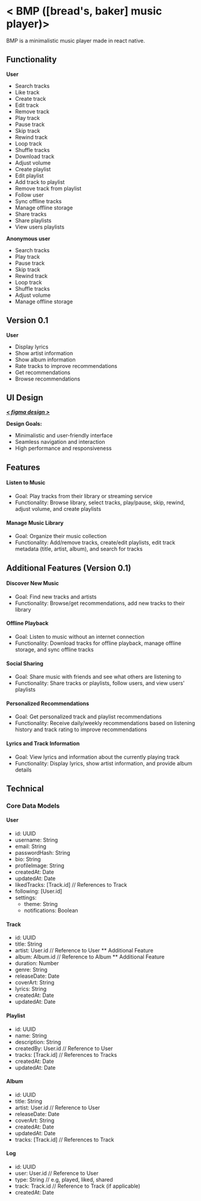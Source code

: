 # < BMP ([bread's, baker] music player)>

BMP is a minimalistic music player made in react native.

## Functionality

**User**

-  Search tracks
-  Like track
-  Create track
-  Edit track
-  Remove track
-  Play track
-  Pause track
-  Skip track
-  Rewind track
-  Loop track
-  Shuffle tracks
-  Download track
-  Adjust volume
-  Create playlist
-  Edit playlist
-  Add track to playlist
-  Remove track from playlist
-  Follow user
-  Sync offline tracks
-  Manage offline storage
-  Share tracks
-  Share playlists
-  View users playlists

**Anonymous user**

-  Search tracks
-  Play track
-  Pause track
-  Skip track
-  Rewind track
-  Loop track
-  Shuffle tracks
-  Adjust volume
-  Manage offline storage

## Version 0.1

**User**

-  Display lyrics
-  Show artist information
-  Show album information
-  Rate tracks to improve recommendations
-  Get recommendations
-  Browse recommendations

## UI Design

<!-- Add brief description and design goals -->
<!-- finish figma wireframe / design 30% -->

**_[< figma design >](https://www.figma.com/design/bqz9Li4Bc52inExtdoB248/BMP-wireframe?node-id=0-1&t=VEYcDps9vwzUtj2g-1)_**

**Design Goals:**

-  Minimalistic and user-friendly interface
-  Seamless navigation and interaction
-  High performance and responsiveness

## Features

#### Listen to Music

-  Goal: Play tracks from their library or streaming service
-  Functionality: Browse library, select tracks, play/pause, skip, rewind, adjust volume, and create playlists

#### Manage Music Library

-  Goal: Organize their music collection
-  Functionality: Add/remove tracks, create/edit playlists, edit track metadata (title, artist, album), and search for tracks

## Additional Features (Version 0.1)

#### Discover New Music

-  Goal: Find new tracks and artists
-  Functionality: Browse/get recommendations, add new tracks to their library

#### Offline Playback

-  Goal: Listen to music without an internet connection
-  Functionality: Download tracks for offline playback, manage offline storage, and sync offline tracks

#### Social Sharing

-  Goal: Share music with friends and see what others are listening to
-  Functionality: Share tracks or playlists, follow users, and view users' playlists

#### Personalized Recommendations

-  Goal: Get personalized track and playlist recommendations
-  Functionality: Receive daily/weekly recommendations based on listening history and track rating to improve recommendations

#### Lyrics and Track Information

-  Goal: View lyrics and information about the currently playing track
-  Functionality: Display lyrics, show artist information, and provide album details

## Technical

### Core Data Models

#### User

-  id: UUID
-  username: String
-  email: String
-  passwordHash: String
-  bio: String
-  profileImage: String
-  createdAt: Date
-  updatedAt: Date
-  likedTracks: [Track.id] // References to Track
-  following: [User.id]
-  settings:
   -  theme: String
   -  notifications: Boolean

#### Track

-  id: UUID
-  title: String
-  artist: User.id // Reference to User \*\* Additional Feature
-  album: Album.id // Reference to Album \*\* Additional Feature
-  duration: Number
-  genre: String
-  releaseDate: Date
-  coverArt: String
-  lyrics: String
-  createdAt: Date
-  updatedAt: Date

#### Playlist

-  id: UUID
-  name: String
-  description: String
-  createdBy: User.id // Reference to User
-  tracks: [Track.id] // References to Tracks
-  createdAt: Date
-  updatedAt: Date

#### Album

-  id: UUID
-  title: String
-  artist: User.id // Reference to User
-  releaseDate: Date
-  coverArt: String
-  createdAt: Date
-  updatedAt: Date
-  tracks: [Track.id] // References to Track

#### Log

-  id: UUID
-  user: User.id // Reference to User
-  type: String // e.g, played, liked, shared
-  track: Track.id // Reference to Track (if applicable)
-  createdAt: Date
